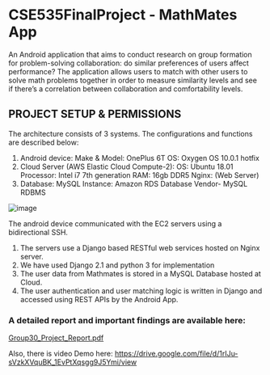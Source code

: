 # CSE535FinalProject - MathMates App
An Android application that aims to conduct research on group formation for problem-solving collaboration: do
similar preferences of users affect performance? The application allows users to match with other users to solve math problems together in order to measure similarity
levels and see if there’s a correlation between collaboration and comfortability levels.

## PROJECT SETUP & PERMISSIONS
The architecture consists of 3 systems. The configurations
and functions are described below:
1. Android device:
    Make & Model: OnePlus 6T OS: Oxygen OS
    10.0.1 hotfix
2.  Cloud Server (AWS Elastic Cloud Compute-2):
    OS: Ubuntu 18.01
    Processor: Intel i7 7th generation
    RAM: 16gb DDR5
    Nginx: (Web Server)
3. Database: MySQL
    Instance: Amazon RDS
    Database Vendor- MySQL RDBMS
    
![image](https://user-images.githubusercontent.com/8374949/71812466-48f16600-309d-11ea-8502-85445db45975.png)


The android device communicated with the EC2 servers using a bidirectional SSH.

1. The servers use a Django based RESTful web services hosted on Nginx server.
2. We have used Django 2.1 and python 3 for implementation
3. The user data from Mathmates is stored in a MySQL Database hosted at Cloud.
4. The user authentication and user matching logic is written in Django and accessed using REST APIs
by the Android App.
    
### A detailed report and important findings are available here:
[Group30_Project_Report.pdf](https://github.com/rajat641/CSE535-Mobile-FE/files/4025631/Group30_Project_Report.pdf)

Also, there is video Demo here: https://drive.google.com/file/d/1rIJu-sVzkXVquBK_1EvPtXqsgg9J5Ymi/view

